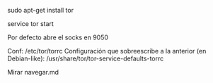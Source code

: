 sudo apt-get install tor

service tor start

Por defecto abre el socks en 9050

Conf: /etc/tor/torrc
Configuración que sobreescribe a la anterior (en Debian-like): /usr/share/tor/tor-service-defaults-torrc

Mirar navegar.md
